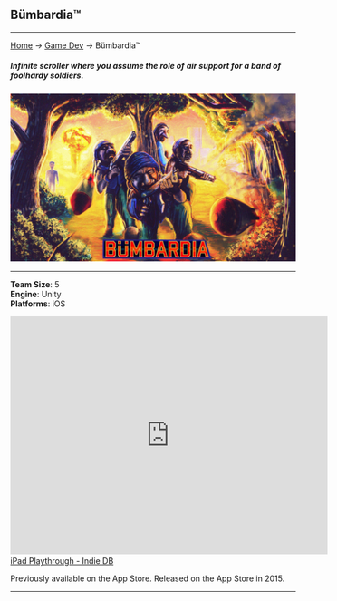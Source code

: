 ## Bümbardia™

---
[Home](/) -> [Game Dev](/game_dev) -> Bümbardia™

##### Infinite scroller where you assume the role of air support for a band of foolhardy soldiers.
<img src="images/digital_art/bumbardia.jpg?raw=true"/>

---

**Team Size**: 5
<br>
**Engine**: Unity
<br>
**Platforms**: iOS
<br>

<iframe width="560" height="420" src="https://www.indiedb.com/media/iframe/1943541" frameborder="0" allowfullscreen></iframe><br><a href="https://www.indiedb.com/games/bumbardia/videos/ipad-playthrough">iPad Playthrough - Indie DB</a>

Previously available on the App Store.
Released on the App Store in 2015.

---

